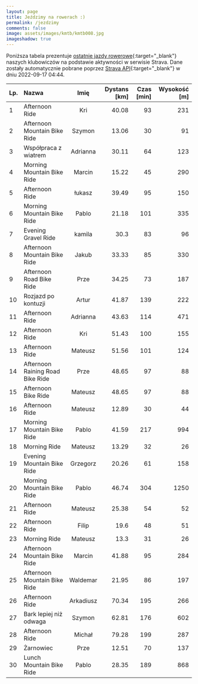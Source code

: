 ```yaml
---
layout: page
title: Jeździmy na rowerach :)
permalink: /jezdzimy
comments: false
image: assets/images/kmtb/kmtb008.jpg
imageshadow: true
---
```


Poniższa tabela prezentuje [ostatnie jazdy rowerowe](https://www.strava.com/clubs/336381){:target="_blank"} naszych klubowiczów na podstawie aktywności w serwisie Strava. Dane zostały automatycznie pobrane poprzez [Strava API](https://developers.strava.com/docs/reference/#api-Clubs-getClubActivitiesById){:target="_blank"} w dniu 2022-09-17 04:44.

Lp. | Nazwa | Imię | Dystans [km] | Czas [min] | Wysokość [m]
:--- | :--- | :---: | ---: | ---: | ---:
1|Afternoon Ride|Kri|40.08|93|231
2|Afternoon Mountain Bike Ride|Szymon|13.06|30|91
3|Współpraca z wiatrem |Adrianna|30.11|64|123
4|Morning Mountain Bike Ride|Marcin|15.22|45|290
5|Afternoon Ride|łukasz|39.49|95|150
6|Morning Mountain Bike Ride|Pablo|21.18|101|335
7|Evening Gravel Ride|kamila|30.3|83|96
8|Afternoon Mountain Bike Ride|Jakub|33.33|85|330
9|Afternoon Road Bike Ride|Prze|34.25|73|187
10|Rozjazd po kontuzji|Artur|41.87|139|222
11|Afternoon Ride|Adrianna|43.63|114|471
12|Afternoon Ride|Kri|51.43|100|155
13|Afternoon Ride|Mateusz|51.56|101|124
14|Afternoon Raining Road Bike Ride|Prze|48.65|97|88
15|Afternoon Bike Ride|Mateusz|48.65|97|88
16|Afternoon Ride|Mateusz|12.89|30|44
17|Morning Mountain Bike Ride|Pablo|41.59|217|994
18|Morning Ride|Mateusz|13.29|32|26
19|Evening Mountain Bike Ride|Grzegorz|20.26|61|158
20|Morning Mountain Bike Ride|Pablo|46.74|304|1250
21|Afternoon Ride|Mateusz|25.38|54|52
22|Afternoon Ride|Filip|19.6|48|51
23|Morning Ride|Mateusz|13.3|31|26
24|Afternoon Mountain Bike Ride|Marcin|41.88|95|284
25|Afternoon Mountain Bike Ride|Waldemar|21.95|86|197
26|Afternoon Ride|Arkadiusz|70.34|195|266
27|Bark lepiej niż odwaga|Szymon|62.81|176|602
28|Afternoon Ride|Michał|79.28|199|287
29|Żarnowiec |Prze|12.51|70|137
30|Lunch Mountain Bike Ride|Pablo|28.35|189|868
